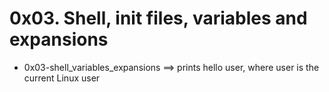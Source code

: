 # 0x03. Shell, init files, variables and expansions
- 0x03-shell_variables_expansions ==>	prints hello user, where user is the current Linux user
